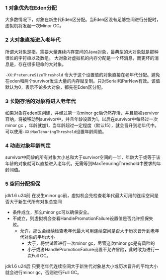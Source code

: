 

### 1 对象优先在Eden分配

大多数情况下，对象在新生代Eden区分配。当Eden区没有足够空间进行分配时，虚拟机将发起一次Minor GC。

### 2 大对象直接进入老年代

所谓大对象是指，需要大量连续内存空间的Java对象，最典型的大对象就是那种很长的字符串以及数组。
大对象对虚拟机的内存分配是一个坏消息，而更坏的消息是，存在很多短命的大对象。

`-XX:PretenureSizeThreshold` 令大于这个设置值的对象直接在老年代分配。避免在eden和两个survivor发生大量的内存赋复制。只对Serial和ParNew有效。该值默认为0，表示不论多大对象，都先在Eden区分配。


### 3 长期存活的对象将进入老年代

如果对象在eden区创建，并经过第一次minor gc后仍然存活，并且能被servivor容纳，将被移动到survivor中，并且年龄设置为1。以后在survivor中每经过一次minor gc ，年龄就加1，当年龄超过一定程度（默认15），就会晋升到老年代中。
可以使用`-XX:MaxTenuringThreshold`设置年龄阈值。



### 4 动态对象年龄判定
survivor中同龄的所有对象大小总和大于survivor空间的一半，年龄大于或等于该年龄的对象就可以直接进入老年代。无需等到MaxTenuringThreshold中要求的年龄阈值。




### 5 空间分配担保

jdk1.6 u24前
在发生minor gc前，虚拟机会先检查老年代最大可用的连续空间是否大于新生代所有对象总空间
- 条件成立，那么minor gc可以确保安全。
- 不成立，则虚拟机会查看HandlePromotionFailure设置值是否允许担保失败。
	- 允许，那么会继续检查老年代最大可用连续空间是否大于历次晋升到老年代对象的平均大小
		- 大于，将尝试着进行一次minor gc，尽管这次minor gc是有风险的
		- 小于或者HandlePromotionFailure设置不允许冒险，此时改为进行一次Full GC。

jdk1.6 u24后
只要老年代连续空间大于新生代对象总大小或历次晋升的平均大小就会进行minor gc，否则进行Full GC。










